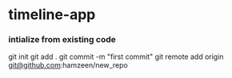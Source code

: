 # timeline-app

### intialize from existing code
git init
git add .
git commit -m "first commit"
git remote add origin git@github.com:hamzeen/new_repo
